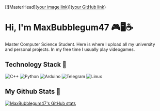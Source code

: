 [![MasterHead]([your image link](https://github.com/MaxBubblegum47/MaxBubblegum47/blob/main/header.png))]([your GitHub link](https://github.com/MaxBubblegum47))
# Hi, I'm MaxBubblegum47 🎮🖥️☕
Master Computer Science Student. Here is where I upload all my university and personal projects. In my free time I usually play videogames.

## Technology Stack 🧰
![C++](https://img.shields.io/badge/c++-%2300599C.svg?style=for-the-badge&logo=c%2B%2B&logoColor=white) ![Python](https://img.shields.io/badge/python-3670A0?style=for-the-badge&logo=python&logoColor=ffdd54) ![Arduino](https://img.shields.io/badge/-Arduino-00979D?style=for-the-badge&logo=Arduino&logoColor=white) ![Telegram](https://img.shields.io/badge/Telegram-2CA5E0?style=for-the-badge&logo=telegram&logoColor=white)  	![Linux](https://img.shields.io/badge/Linux-FCC624?style=for-the-badge&logo=linux&logoColor=black)

## My Github Stats 🧭

[![MaxBubblegum47's GitHub stats](https://github-readme-stats.vercel.app/api?username=MaxBubblegum47&show_icons=true&theme=dark)](https://github.com/anuraghazra/github-readme-stats)
